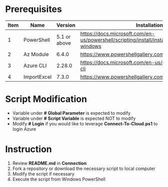 # Prerequisites

| Item | Name | Version | Installation | 
| - | - | - | - | 
| 1 | PowerShell | 5.1 or above | https://docs.microsoft.com/en-us/powershell/scripting/install/installing-powershell-on-windows | 
| 2 | Az Module | 6.4.0 | https://www.powershellgallery.com/packages/Az |
| 3 | Azure CLI | 2.28.0 | https://docs.microsoft.com/en-us/cli/azure/install-azure-cli |
| 4 | ImportExcel | 7.3.0 | https://www.powershellgallery.com/packages/ImportExcel |

# Script Modification

- Variable under **# Global Parameter** is expected to modify
- Variable under **# Script Variable** is expected NOT to modify
- Modify **# Login** if you would like to leverage **Connect-To-Cloud.ps1** to login Azure

# Instruction

1. Review **README.md** in **Connection**
1. Fork a repository or download the necessary script to local computer
1. Modify the script if necessary
1. Execute the script from Windows PowerShell
